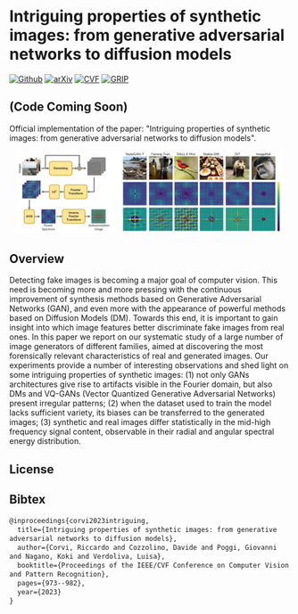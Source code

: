 # Intriguing properties of synthetic images: from generative adversarial networks to diffusion models

[![Github](https://img.shields.io/badge/Github%20webpage-222222.svg?style=for-the-badge&logo=github)](https://grip-unina.github.io/SyntheticImagesAnalysis/)
[![arXiv](https://img.shields.io/badge/-arXiv-B31B1B.svg?style=for-the-badge)](https://doi.org/10.48550/arXiv.2304.06408)
[![CVF](https://img.shields.io/badge/-CVF-6093BF.svg?style=for-the-badge)](https://openaccess.thecvf.com/content/CVPR2023W/WMF/html/Corvi_Intriguing_Properties_of_Synthetic_Images_From_Generative_Adversarial_Networks_to_CVPRW_2023_paper.html)
[![GRIP](https://img.shields.io/badge/-GRIP-0888ef.svg?style=for-the-badge)](https://www.grip.unina.it)



## (Code Coming Soon)
Official implementation of the paper: "Intriguing properties of synthetic images: from generative adversarial networks to diffusion models". 

<p align="center">
 <img src="./docs/Preview.png" alt="Preview" width="95%" />
</p>




## Overview

Detecting fake images is becoming a major goal of computer vision. This need is becoming more and more pressing with the continuous improvement of synthesis methods based on Generative Adversarial Networks (GAN), and even more with the appearance of powerful methods based on Diffusion Models (DM). Towards this end, it is important to gain insight into which image features better discriminate fake images from real ones. In this paper we report on our systematic study of a large number of image generators of different families, aimed at discovering the most forensically relevant characteristics of real and generated images. Our experiments provide a number of interesting observations and shed light on some intriguing properties of synthetic images: (1) not only GANs architectures give rise to artifacts visible in the Fourier domain, but also DMs and VQ-GANs (Vector Quantized Generative Adversarial Networks) present irregular patterns; (2) when the dataset used to train the model lacks sufficient variety, its biases can be transferred to the generated images; (3) synthetic and real images differ statistically in the mid-high frequency signal content, observable in their radial and angular spectral energy distribution.

## License

## Bibtex 

```
@inproceedings{corvi2023intriguing,
  title={Intriguing properties of synthetic images: from generative adversarial networks to diffusion models},
  author={Corvi, Riccardo and Cozzolino, Davide and Poggi, Giovanni and Nagano, Koki and Verdoliva, Luisa},
  booktitle={Proceedings of the IEEE/CVF Conference on Computer Vision and Pattern Recognition},
  pages={973--982},
  year={2023}
}
```
